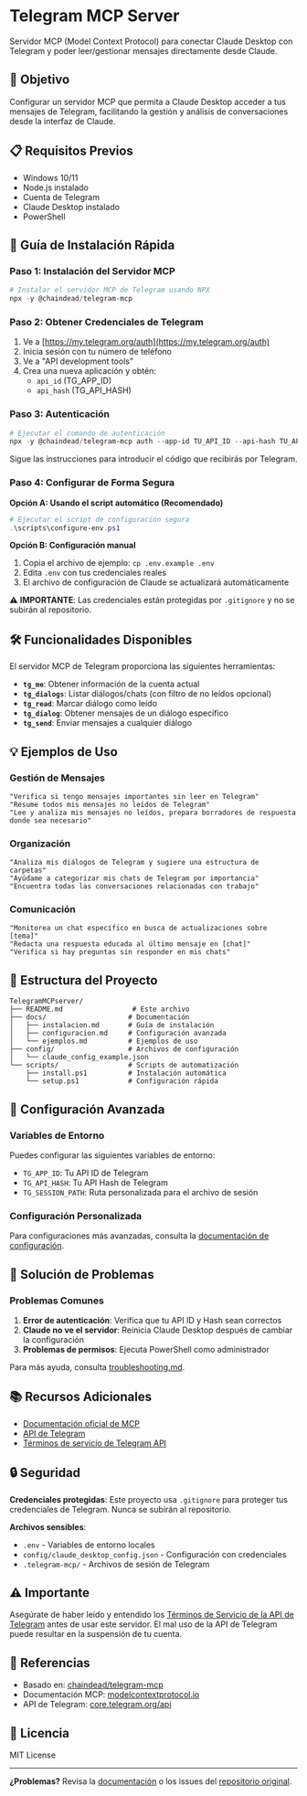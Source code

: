 # Telegram MCP Server

Servidor MCP (Model Context Protocol) para conectar Claude Desktop con Telegram y poder leer/gestionar mensajes directamente desde Claude.

## 🎯 Objetivo

Configurar un servidor MCP que permita a Claude Desktop acceder a tus mensajes de Telegram, facilitando la gestión y análisis de conversaciones desde la interfaz de Claude.

## 📋 Requisitos Previos

- Windows 10/11
- Node.js instalado
- Cuenta de Telegram
- Claude Desktop instalado
- PowerShell

## 🚀 Guía de Instalación Rápida

### Paso 1: Instalación del Servidor MCP

```powershell
# Instalar el servidor MCP de Telegram usando NPX
npx -y @chaindead/telegram-mcp
```

### Paso 2: Obtener Credenciales de Telegram

1. Ve a [https://my.telegram.org/auth](https://my.telegram.org/auth)
2. Inicia sesión con tu número de teléfono
3. Ve a "API development tools"
4. Crea una nueva aplicación y obtén:
   - `api_id` (TG_APP_ID)
   - `api_hash` (TG_API_HASH)

### Paso 3: Autenticación

```powershell
# Ejecutar el comando de autenticación
npx -y @chaindead/telegram-mcp auth --app-id TU_API_ID --api-hash TU_API_HASH --phone TU_NUMERO
```

Sigue las instrucciones para introducir el código que recibirás por Telegram.

### Paso 4: Configurar de Forma Segura

**Opción A: Usando el script automático (Recomendado)**

```powershell
# Ejecutar el script de configuración segura
.\scripts\configure-env.ps1
```

**Opción B: Configuración manual**

1. Copia el archivo de ejemplo: `cp .env.example .env`
2. Edita `.env` con tus credenciales reales
3. El archivo de configuración de Claude se actualizará automáticamente

⚠️ **IMPORTANTE**: Las credenciales están protegidas por `.gitignore` y no se subirán al repositorio.

## 🛠️ Funcionalidades Disponibles

El servidor MCP de Telegram proporciona las siguientes herramientas:

- **`tg_me`**: Obtener información de la cuenta actual
- **`tg_dialogs`**: Listar diálogos/chats (con filtro de no leídos opcional)
- **`tg_read`**: Marcar diálogo como leído
- **`tg_dialog`**: Obtener mensajes de un diálogo específico
- **`tg_send`**: Enviar mensajes a cualquier diálogo

## 💡 Ejemplos de Uso

### Gestión de Mensajes

```
"Verifica si tengo mensajes importantes sin leer en Telegram"
"Resume todos mis mensajes no leídos de Telegram"
"Lee y analiza mis mensajes no leídos, prepara borradores de respuesta donde sea necesario"
```

### Organización

```
"Analiza mis diálogos de Telegram y sugiere una estructura de carpetas"
"Ayúdame a categorizar mis chats de Telegram por importancia"
"Encuentra todas las conversaciones relacionadas con trabajo"
```

### Comunicación

```
"Monitorea un chat específico en busca de actualizaciones sobre [tema]"
"Redacta una respuesta educada al último mensaje en [chat]"
"Verifica si hay preguntas sin responder en mis chats"
```

## 📁 Estructura del Proyecto

```
TelegramMCPserver/
├── README.md                 # Este archivo
├── docs/                    # Documentación
│   ├── instalacion.md       # Guía de instalación
│   ├── configuracion.md     # Configuración avanzada
│   └── ejemplos.md          # Ejemplos de uso
├── config/                  # Archivos de configuración
│   └── claude_config_example.json
└── scripts/                 # Scripts de automatización
    ├── install.ps1          # Instalación automática
    └── setup.ps1            # Configuración rápida
```

## 🔧 Configuración Avanzada

### Variables de Entorno

Puedes configurar las siguientes variables de entorno:

- `TG_APP_ID`: Tu API ID de Telegram
- `TG_API_HASH`: Tu API Hash de Telegram
- `TG_SESSION_PATH`: Ruta personalizada para el archivo de sesión

### Configuración Personalizada

Para configuraciones más avanzadas, consulta la [documentación de configuración](docs/configuracion.md).

## 🐛 Solución de Problemas

### Problemas Comunes

1. **Error de autenticación**: Verifica que tu API ID y Hash sean correctos
2. **Claude no ve el servidor**: Reinicia Claude Desktop después de cambiar la configuración
3. **Problemas de permisos**: Ejecuta PowerShell como administrador

Para más ayuda, consulta [troubleshooting.md](docs/troubleshooting.md).

## 📚 Recursos Adicionales

- [Documentación oficial de MCP](https://modelcontextprotocol.io/)
- [API de Telegram](https://core.telegram.org/api)
- [Términos de servicio de Telegram API](https://core.telegram.org/api/terms)

## 🔒 Seguridad

**Credenciales protegidas**: Este proyecto usa `.gitignore` para proteger tus credenciales de Telegram. Nunca se subirán al repositorio.

**Archivos sensibles**:
- `.env` - Variables de entorno locales
- `config/claude_desktop_config.json` - Configuración con credenciales
- `.telegram-mcp/` - Archivos de sesión de Telegram

## ⚠️ Importante

Asegúrate de haber leído y entendido los [Términos de Servicio de la API de Telegram](https://core.telegram.org/api/terms) antes de usar este servidor. El mal uso de la API de Telegram puede resultar en la suspensión de tu cuenta.

## 🔗 Referencias

- Basado en: [chaindead/telegram-mcp](https://github.com/chaindead/telegram-mcp)
- Documentación MCP: [modelcontextprotocol.io](https://modelcontextprotocol.io/)
- API de Telegram: [core.telegram.org/api](https://core.telegram.org/api)

## 📄 Licencia

MIT License

---

**¿Problemas?** Revisa la [documentación](docs/) o los issues del [repositorio original](https://github.com/chaindead/telegram-mcp/issues).
